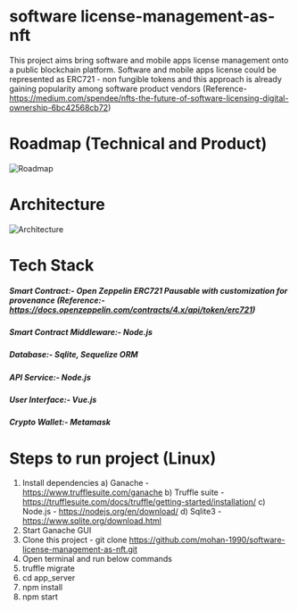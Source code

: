 # software license-management-as-nft

This project aims bring software and mobile apps license management onto a public blockchain platform. Software and mobile apps license could be represented as ERC721 - non fungible tokens and this approach is already gaining popularity among software product vendors (Reference- https://medium.com/spendee/nfts-the-future-of-software-licensing-digital-ownership-6bc42568cb72)

Roadmap (Technical and Product)
==================================================

![Roadmap](https://user-images.githubusercontent.com/7190454/165434811-d009a711-7583-42d1-ac9e-f39d7834c64d.png)


Architecture
==================================================

![Architecture](https://user-images.githubusercontent.com/7190454/165433245-4667356b-77d1-4224-afe7-11a2a25c0b70.png)


Tech Stack
==================================================

##### Smart Contract:- Open Zeppelin ERC721 Pausable with customization for provenance (Reference:- https://docs.openzeppelin.com/contracts/4.x/api/token/erc721)
##### Smart Contract Middleware:- Node.js
##### Database:- Sqlite, Sequelize ORM
##### API Service:- Node.js
##### User Interface:- Vue.js
##### Crypto Wallet:- Metamask


Steps to run project (Linux)
==================================================
1) Install dependencies 
  a) Ganache - https://www.trufflesuite.com/ganache
  b) Truffle suite - https://trufflesuite.com/docs/truffle/getting-started/installation/
  c) Node.js - https://nodejs.org/en/download/
  d) Sqlite3 - https://www.sqlite.org/download.html
2) Start Ganache GUI
3) Clone this project - git clone https://github.com/mohan-1990/software-license-management-as-nft.git
4) Open terminal and run below commands 
5) truffle migrate
6) cd app_server
7) npm install
8) npm start
